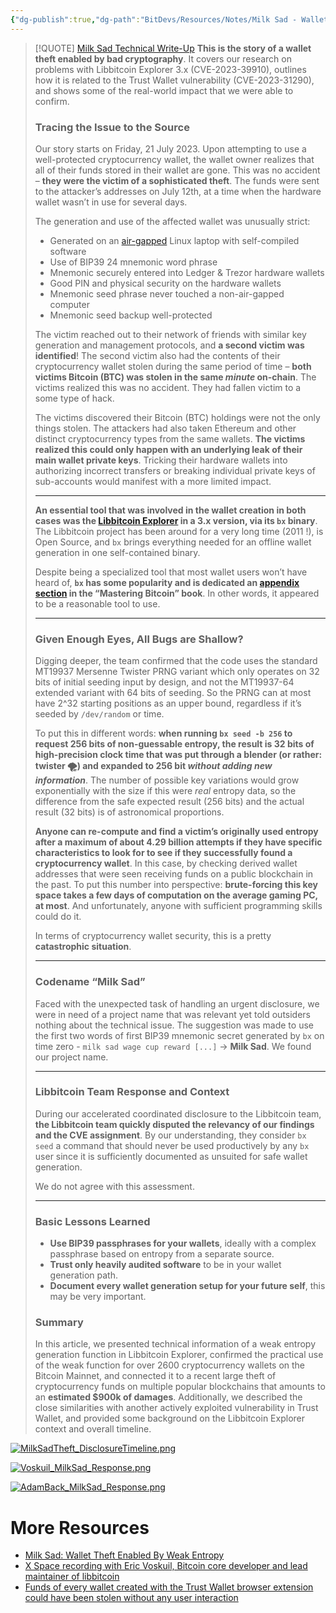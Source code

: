 ```yaml
---
{"dg-publish":true,"dg-path":"BitDevs/Resources/Notes/Milk Sad - Wallet Theft Enabled By Weak Entropy.md","permalink":"/bit-devs/resources/notes/milk-sad-wallet-theft-enabled-by-weak-entropy/","title":"Milk Sad - Wallet Theft Enabled By Weak Entropy","tags":["bitdevs, socratic-25, bitcoin, lightning, ai, fedimint, nostr"],"noteIcon":"3","created":"2023-08-20T09:56:05.217-10:00","updated":"2023-08-20T11:08:36.514-10:00"}
---
```




> [!QUOTE] [Milk Sad Technical Write-Up](https://milksad.info/disclosure.html)
> **This is the story of a wallet theft enabled by bad cryptography**. It covers our research on problems with Libbitcoin Explorer 3.x (CVE-2023-39910), outlines how it is related to the Trust Wallet vulnerability (CVE-2023-31290), and shows some of the real-world impact that we were able to confirm.
>
> ### Tracing the Issue to the Source
> 
> Our story starts on Friday, 21 July 2023. Upon attempting to use a well-protected cryptocurrency wallet, the wallet owner realizes that all of their funds stored in their wallet are gone. This was no accident – **they were the victim of a sophisticated theft**. The funds were sent to the attacker’s addresses on July 12th, at a time when the hardware wallet wasn’t in use for several days.
> 
> The generation and use of the affected wallet was unusually strict:
> - Generated on an [air-gapped](https://en.wikipedia.org/wiki/Air_gap_(networking)) Linux laptop with self-compiled software
> - Use of BIP39 24 mnemonic word phrase
> - Mnemonic securely entered into Ledger & Trezor hardware wallets
> - Good PIN and physical security on the hardware wallets
> - Mnemonic seed phrase never touched a non-air-gapped computer
> - Mnemonic seed backup well-protected
> 
> The victim reached out to their network of friends with similar key generation and management protocols, and **a second victim was identified**! The second victim also had the contents of their cryptocurrency wallet stolen during the same period of time – **both victims Bitcoin (BTC) was stolen in the same _minute_ on-chain**. The victims realized this was no accident. They had fallen victim to a some type of hack.
> 
> The victims discovered their Bitcoin (BTC) holdings were not the only things stolen. The attackers had also taken Ethereum and other distinct cryptocurrency types from the same wallets. **The victims realized this could only happen with an underlying leak of their main wallet private keys**. Tricking their hardware wallets into authorizing incorrect transfers or breaking individual private keys of sub-accounts would manifest with a more limited impact.
> 
> ---
> 
> **An essential tool that was involved in the wallet creation in both cases was the [Libbitcoin Explorer](https://github.com/libbitcoin/libbitcoin-explorer/tree/version3) in a 3.x version, via its `bx` binary**. The Libbitcoin project has been around for a very long time (2011 !), is Open Source, and `bx` brings everything needed for an offline wallet generation in one self-contained binary.
> 
> Despite being a specialized tool that most wallet users won’t have heard of, **`bx` has some popularity and is dedicated an [appendix section](https://github.com/bitcoinbook/bitcoinbook/blob/97df56f77c06813b1e028b5b1f2dbc036f27b1fc/appdx-bx.asciidoc) in the “Mastering Bitcoin” book**. In other words, it appeared to be a reasonable tool to use.
> 
> ---
> 
> ### Given Enough Eyes, All Bugs are Shallow?
> 
> Digging deeper, the team confirmed that the code uses the standard MT19937 Mersenne Twister PRNG variant which only operates on 32 bits of initial seeding input by design, and not the MT19937-64 extended variant with 64 bits of seeding. So the PRNG can at most have 2^32 starting positions as an upper bound, regardless if it’s seeded by `/dev/random` or time.
> 
> To put this in different words: **when running `bx seed -b 256` to request 256 bits of non-guessable entropy, the result is 32 bits of high-precision clock time that was put through a blender (or rather: twister 🌪️) and expanded to 256 bit *without adding new information***. The number of possible key variations would grow exponentially with the size if this were _real_ entropy data, so the difference from the safe expected result (256 bits) and the actual result (32 bits) is of astronomical proportions.
> 
> **Anyone can re-compute and find a victim’s originally used entropy after a maximum of about 4.29 billion attempts if they have specific characteristics to look for to see if they successfully found a cryptocurrency wallet**. In this case, by checking derived wallet addresses that were seen receiving funds on a public blockchain in the past. To put this number into perspective: **brute-forcing this key space takes a few days of computation on the average gaming PC, at most**. And unfortunately, anyone with sufficient programming skills could do it.
> 
> In terms of cryptocurrency wallet security, this is a pretty **catastrophic situation**.
> 
> ---
> 
> ### Codename “Milk Sad”
> 
> Faced with the unexpected task of handling an urgent disclosure, we were in need of a project name that was relevant yet told outsiders nothing about the technical issue. The suggestion was made to use the first two words of first BIP39 mnemonic secret generated by `bx` on time zero - `milk sad wage cup reward [...]` -> **Milk Sad**. We found our project name.
> 
> ---
> 
> ### Libbitcoin Team Response and Context
> 
> During our accelerated coordinated disclosure to the Libbitcoin team, **the Libbitcoin team quickly disputed the relevancy of our findings and the CVE assignment**. By our understanding, they consider `bx seed` a command that should never be used productively by any `bx` user since it is sufficiently documented as unsuited for safe wallet generation.
> 
> We do not agree with this assessment.
> 
> ---
> 
> ### Basic Lessons Learned
> 
> - **Use BIP39 passphrases for your wallets**, ideally with a complex passphrase based on entropy from a separate source.
> - **Trust only heavily audited software** to be in your wallet generation path.
> - **Document every wallet generation setup for your future self**, this may be very important.
> 
> ### Summary
> 
> In this article, we presented technical information of a weak entropy generation function in Libbitcoin Explorer, confirmed the practical use of the weak function for over 2600 cryptocurrency wallets on the Bitcoin Mainnet, and connected it to a recent large theft of cryptocurrency funds on multiple popular blockchains that amounts to an **estimated $900k of damages**. Additionally, we described the close similarities with another actively exploited vulnerability in Trust Wallet, and provided some background on the Libbitcoin Explorer context and overall timeline.

[![MilkSadTheft_DisclosureTimeline.png](/img/user/para/artifacts/MilkSadTheft_DisclosureTimeline.png)](https://milksad.info/disclosure.html#basic-timeline-of-thefts-and-our-disclosure)

[![Voskuil_MilkSad_Response.png](/img/user/para/artifacts/Voskuil_MilkSad_Response.png)](https://twitter.com/evoskuil/status/1688657656620167169?s=20)

[![AdamBack_MilkSad_Response.png](/img/user/para/artifacts/AdamBack_MilkSad_Response.png)](https://twitter.com/adam3us/status/1689051705504153600?s=20)

# More Resources
- [Milk Sad: Wallet Theft Enabled By Weak Entropy](https://www.nobsbitcoin.com/milk-sad-vulnerability-disclosure/)
- [X Space recording with Eric Voskuil, Bitcoin core developer and lead maintainer of libbitcoin](https://twitter.com/i/spaces/1vOxwMrpXDdGB)
- [Funds of every wallet created with the Trust Wallet browser extension could have been stolen without any user interaction](https://blog.ledger.com/Funds-of-every-wallet-created-with-the-Trust-Wallet-browser-extension-could-have-been-stolen/)